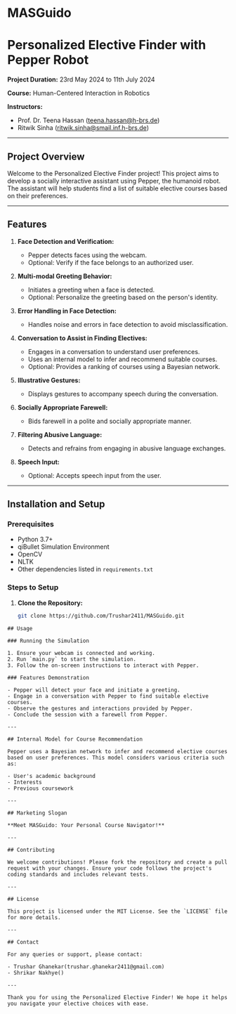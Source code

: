 # MASGuido
# Personalized Elective Finder with Pepper Robot

**Project Duration:** 23rd May 2024 to 11th July 2024

**Course:** Human-Centered Interaction in Robotics

**Instructors:**
- Prof. Dr. Teena Hassan (teena.hassan@h-brs.de)
- Ritwik Sinha (ritwik.sinha@smail.inf.h-brs.de)

---

## Project Overview

Welcome to the Personalized Elective Finder project! This project aims to develop a socially interactive assistant using Pepper, the humanoid robot. The assistant will help students find a list of suitable elective courses based on their preferences.

---

## Features

1. **Face Detection and Verification:**
   - Pepper detects faces using the webcam.
   - Optional: Verify if the face belongs to an authorized user.

2. **Multi-modal Greeting Behavior:**
   - Initiates a greeting when a face is detected.
   - Optional: Personalize the greeting based on the person's identity.

3. **Error Handling in Face Detection:**
   - Handles noise and errors in face detection to avoid misclassification.

4. **Conversation to Assist in Finding Electives:**
   - Engages in a conversation to understand user preferences.
   - Uses an internal model to infer and recommend suitable courses.
   - Optional: Provides a ranking of courses using a Bayesian network.

5. **Illustrative Gestures:**
   - Displays gestures to accompany speech during the conversation.

6. **Socially Appropriate Farewell:**
   - Bids farewell in a polite and socially appropriate manner.

7. **Filtering Abusive Language:**
   - Detects and refrains from engaging in abusive language exchanges.

8. **Speech Input:**
   - Optional: Accepts speech input from the user.

---

## Installation and Setup

### Prerequisites

- Python 3.7+
- qiBullet Simulation Environment
- OpenCV
- NLTK
- Other dependencies listed in `requirements.txt`

### Steps to Setup

1. **Clone the Repository:**
   ```bash
   git clone https://github.com/Trushar2411/MASGuido.git
  ```
## Usage

### Running the Simulation

1. Ensure your webcam is connected and working.
2. Run `main.py` to start the simulation.
3. Follow the on-screen instructions to interact with Pepper.

### Features Demonstration

- Pepper will detect your face and initiate a greeting.
- Engage in a conversation with Pepper to find suitable elective courses.
- Observe the gestures and interactions provided by Pepper.
- Conclude the session with a farewell from Pepper.

---

## Internal Model for Course Recommendation

Pepper uses a Bayesian network to infer and recommend elective courses based on user preferences. This model considers various criteria such as:

- User's academic background
- Interests
- Previous coursework

---

## Marketing Slogan

**Meet MASGuido: Your Personal Course Navigator!**

---

## Contributing

We welcome contributions! Please fork the repository and create a pull request with your changes. Ensure your code follows the project's coding standards and includes relevant tests.

---

## License

This project is licensed under the MIT License. See the `LICENSE` file for more details.

---

## Contact

For any queries or support, please contact:

- Trushar Ghanekar(trushar.ghanekar2411@gmail.com)
- Shrikar Nakhye()

---

Thank you for using the Personalized Elective Finder! We hope it helps you navigate your elective choices with ease.

